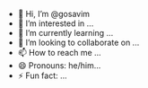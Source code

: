 - 👋 Hi, I’m @gosavim
- 👀 I’m interested in ...
- 🌱 I’m currently learning ...
- 💞️ I’m looking to collaborate on ...
- 📫 How to reach me ...
- 😄 Pronouns: he/him...
- ⚡ Fun fact: ...

<!---
gosavim/gosavim is a ✨ special ✨ repository because its `README.md` (this file) appears on your GitHub profile.
You can click the Preview link to take a look at your changes.
--->
